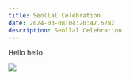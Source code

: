 ```yaml
---
title: Seollal Celebration
date: 2024-03-08T04:20:47.628Z
description: Seollal Celebration
---
```

Hello hello

![](/img/3obi6o.png)
